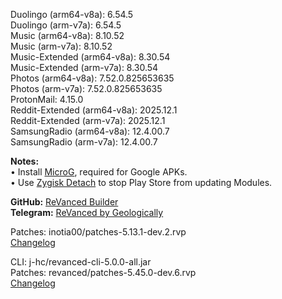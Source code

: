 Duolingo (arm64-v8a): 6.54.5  
Duolingo (arm-v7a): 6.54.5  
Music (arm64-v8a): 8.10.52  
Music (arm-v7a): 8.10.52  
Music-Extended (arm64-v8a): 8.30.54  
Music-Extended (arm-v7a): 8.30.54  
Photos (arm64-v8a): 7.52.0.825653635  
Photos (arm-v7a): 7.52.0.825653635  
ProtonMail: 4.15.0  
Reddit-Extended (arm64-v8a): 2025.12.1  
Reddit-Extended (arm-v7a): 2025.12.1  
SamsungRadio (arm64-v8a): 12.4.00.7  
SamsungRadio (arm-v7a): 12.4.00.7  

**Notes:**  
• Install [MicroG](https://github.com/WSTxda/MicroG-RE/releases/latest), required for Google APKs.  
• Use [Zygisk Detach](https://github.com/j-hc/zygisk-detach) to stop Play Store from updating Modules.  

**GitHub:** [ReVanced Builder](https://github.com/geologically/revanced-builder)  
**Telegram:** [ReVanced by Geologically](https://t.me/rvbygeo)
  
Patches: inotia00/patches-5.13.1-dev.2.rvp  
[Changelog](https://github.com/inotia00/revanced-patches/releases/tag/v5.13.1-dev.2)

CLI: j-hc/revanced-cli-5.0.0-all.jar  
Patches: revanced/patches-5.45.0-dev.6.rvp  
[Changelog](https://github.com/revanced/revanced-patches/releases/tag/v5.45.0-dev.6)  
